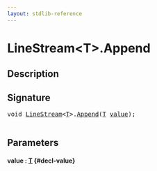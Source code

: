 ```yaml
---
layout: stdlib-reference
---
```


# LineStream\<T\>\.Append

## Description





## Signature 

<pre>
<span class="code_keyword">void</span> <a href="/stdlib-reference/types/linestream-04/index" class="code_type">LineStream</a>&lt;<a href="/stdlib-reference/types/linestream-04/index#typeparam-T" class="code_type">T</a>&gt;.<a href="/stdlib-reference/types/linestream-04/append-0">Append</a>(<a href="/stdlib-reference/types/linestream-04/index#typeparam-T" class="code_type">T</a> <a href="/stdlib-reference/types/linestream-04/append-0#decl-value" class="code_param">value</a>);

</pre>

## Parameters

#### value  : [T](/stdlib-reference/types/linestream-04/index#typeparam-T) {#decl-value}

